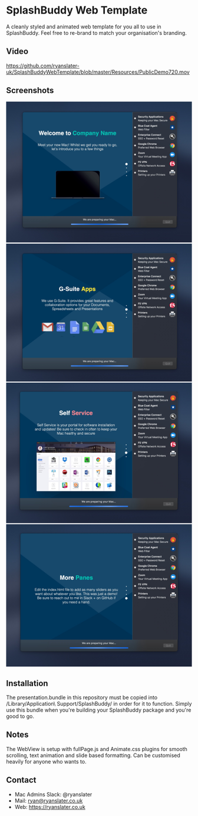 # SplashBuddy Web Template
A cleanly styled and animated web template for you all to use in SplashBuddy. Feel free to re-brand to match your organisation's branding.

## Video
https://github.com/ryanslater-uk/SplashBuddyWebTemplate/blob/master/Resources/PublicDemo720.mov

## Screenshots
![Initial Shot](https://github.com/ryanslater-uk/SplashBuddyWebTemplate/blob/master/Resources/1.jpeg)
![Additional Screen](https://github.com/ryanslater-uk/SplashBuddyWebTemplate/blob/master/Resources/2.jpeg)
![Additional Screen](https://github.com/ryanslater-uk/SplashBuddyWebTemplate/blob/master/Resources/3.jpeg)
![Additional Screen](https://github.com/ryanslater-uk/SplashBuddyWebTemplate/blob/master/Resources/4.jpeg)

## Installation
The presentation.bundle in this repository must be copied into /Library/Application\ Support/SplashBuddy/ in order for it to function. Simply use this bundle when you're building your SplashBuddy package and you're good to go.

## Notes
The WebView is setup with  fullPage.js and Animate.css plugins for smooth scrolling, text animation and slide based formatting. Can be customised heavily for anyone who wants to.

## Contact
- Mac Admins Slack: @ryanslater
- Mail: ryan@ryanslater.co.uk
- Web: https://ryanslater.co.uk
